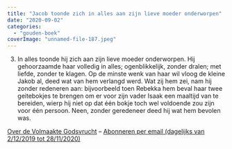 ```yaml
---
title: "Jacob toonde zich in alles aan zijn lieve moeder onderworpen"
date: "2020-09-02"
categories: 
  - "gouden-boek"
coverImage: "unnamed-file-187.jpeg"
---
```


3) In alles toonde hij zich aan zijn lieve moeder onderworpen. Hij gehoorzaamde haar volledig in alles; ogenblikkelijk, zonder dralen; met liefde, zonder te klagen. Op de minste wenk van haar wil vloog de kleine Jakob al, deed wat van hem verlangd werd. Wat zij hem zei, nam hij zonder redeneren aan: bijvoorbeeld toen Rebekka hem beval haar twee geitebokjes te brengen om er voor zijn vader Isaak een maaltijd van te bereiden, wierp hij niet op dat één bokje toch wel voldoende zou zijn voor één persoon. Neen, zonder geredeneer deed hij wat hem bevolen was.

[Over de Volmaakte Godsvrucht](/blog/een-jaar-lang-volmaakte-godsvrucht/) – [Abonneren per email (dagelijks van 2/12/2019 tot 28/11/2020)](http://eepurl.com/9RKvX)

